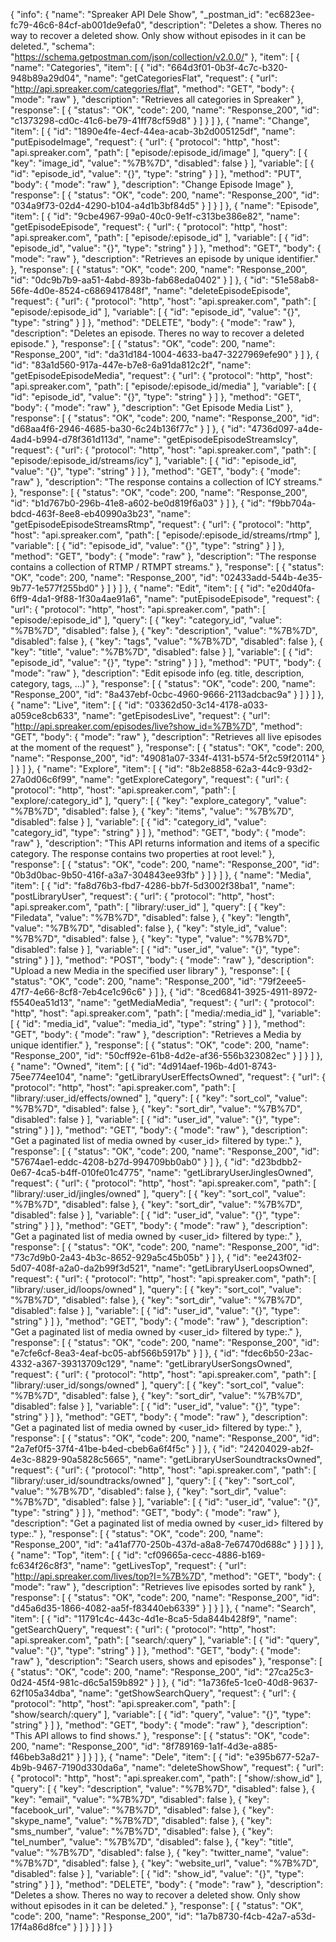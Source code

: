 {
  "info": {
    "name": "Spreaker API Dele Show",
    "_postman_id": "ec6823ee-fc79-46c6-84cf-ab001de9efa0",
    "description": "Deletes a show. Theres no way to recover a deleted show. Only show without episodes in it can be deleted.",
    "schema": "https://schema.getpostman.com/json/collection/v2.0.0/"
  },
  "item": [
    {
      "name": "Categories",
      "item": [
        {
          "id": "664d3f01-0b3f-4c7c-b320-948b89a29d04",
          "name": "getCategoriesFlat",
          "request": {
            "url": "http://api.spreaker.com/categories/flat",
            "method": "GET",
            "body": {
              "mode": "raw"
            },
            "description": "Retrieves all categories in Spreaker"
          },
          "response": [
            {
              "status": "OK",
              "code": 200,
              "name": "Response_200",
              "id": "c1373298-cd0c-41c6-be79-41ff78cf59d8"
            }
          ]
        }
      ]
    },
    {
      "name": "Change",
      "item": [
        {
          "id": "1890e4fe-4ecf-44ea-acab-3b2d005125df",
          "name": "putEpisode<episode>Image",
          "request": {
            "url": {
              "protocol": "http",
              "host": "api.spreaker.com",
              "path": [
                "episode/:episode_id/image"
              ],
              "query": [
                {
                  "key": "image_id",
                  "value": "%7B%7D",
                  "disabled": false
                }
              ],
              "variable": [
                {
                  "id": "episode_id",
                  "value": "{}",
                  "type": "string"
                }
              ]
            },
            "method": "PUT",
            "body": {
              "mode": "raw"
            },
            "description": "Change Episode Image"
          },
          "response": [
            {
              "status": "OK",
              "code": 200,
              "name": "Response_200",
              "id": "034a9f73-02d4-4290-b104-a4d1b3bf84d5"
            }
          ]
        }
      ]
    },
    {
      "name": "Episode",
      "item": [
        {
          "id": "9cbe4967-99a0-40c0-9e1f-c313be386e82",
          "name": "getEpisodeEpisode",
          "request": {
            "url": {
              "protocol": "http",
              "host": "api.spreaker.com",
              "path": [
                "episode/:episode_id"
              ],
              "variable": [
                {
                  "id": "episode_id",
                  "value": "{}",
                  "type": "string"
                }
              ]
            },
            "method": "GET",
            "body": {
              "mode": "raw"
            },
            "description": "Retrieves an episode by unique identifier."
          },
          "response": [
            {
              "status": "OK",
              "code": 200,
              "name": "Response_200",
              "id": "0dc9b7b9-aa51-4abd-893b-fab68eda0402"
            }
          ]
        },
        {
          "id": "51e58ab8-56fe-4d0e-8524-c6869417848f",
          "name": "deleteEpisodeEpisode",
          "request": {
            "url": {
              "protocol": "http",
              "host": "api.spreaker.com",
              "path": [
                "episode/:episode_id"
              ],
              "variable": [
                {
                  "id": "episode_id",
                  "value": "{}",
                  "type": "string"
                }
              ]
            },
            "method": "DELETE",
            "body": {
              "mode": "raw"
            },
            "description": "Deletes an episode. Theres no way to recover a deleted episode."
          },
          "response": [
            {
              "status": "OK",
              "code": 200,
              "name": "Response_200",
              "id": "da31d184-1004-4633-ba47-3227969efe90"
            }
          ]
        },
        {
          "id": "83a1d560-917a-447e-b7e8-6a91da812c2f",
          "name": "getEpisodeEpisodeMedia",
          "request": {
            "url": {
              "protocol": "http",
              "host": "api.spreaker.com",
              "path": [
                "episode/:episode_id/media"
              ],
              "variable": [
                {
                  "id": "episode_id",
                  "value": "{}",
                  "type": "string"
                }
              ]
            },
            "method": "GET",
            "body": {
              "mode": "raw"
            },
            "description": "Get Episode Media List"
          },
          "response": [
            {
              "status": "OK",
              "code": 200,
              "name": "Response_200",
              "id": "d68aa4f6-2946-4685-ba30-6c24b136f77c"
            }
          ]
        },
        {
          "id": "4736d097-a4de-4ad4-b994-d78f361d113d",
          "name": "getEpisodeEpisodeStreamsIcy",
          "request": {
            "url": {
              "protocol": "http",
              "host": "api.spreaker.com",
              "path": [
                "episode/:episode_id/streams/icy"
              ],
              "variable": [
                {
                  "id": "episode_id",
                  "value": "{}",
                  "type": "string"
                }
              ]
            },
            "method": "GET",
            "body": {
              "mode": "raw"
            },
            "description": "The response contains a collection of ICY streams."
          },
          "response": [
            {
              "status": "OK",
              "code": 200,
              "name": "Response_200",
              "id": "b1d767b0-296b-41e8-a602-be0d819f6a03"
            }
          ]
        },
        {
          "id": "f9bb704a-bdcd-463f-8ee8-eb40990a3b23",
          "name": "getEpisodeEpisodeStreamsRtmp",
          "request": {
            "url": {
              "protocol": "http",
              "host": "api.spreaker.com",
              "path": [
                "episode/:episode_id/streams/rtmp"
              ],
              "variable": [
                {
                  "id": "episode_id",
                  "value": "{}",
                  "type": "string"
                }
              ]
            },
            "method": "GET",
            "body": {
              "mode": "raw"
            },
            "description": "The response contains a collection of RTMP / RTMPT streams."
          },
          "response": [
            {
              "status": "OK",
              "code": 200,
              "name": "Response_200",
              "id": "02433add-544b-4e35-9b77-1e577f255bd0"
            }
          ]
        }
      ]
    },
    {
      "name": "Edit",
      "item": [
        {
          "id": "e20d40fa-6ff9-4da1-9f88-1f30a4ae91a6",
          "name": "putEpisodeEpisode",
          "request": {
            "url": {
              "protocol": "http",
              "host": "api.spreaker.com",
              "path": [
                "episode/:episode_id"
              ],
              "query": [
                {
                  "key": "category_id",
                  "value": "%7B%7D",
                  "disabled": false
                },
                {
                  "key": "description",
                  "value": "%7B%7D",
                  "disabled": false
                },
                {
                  "key": "tags",
                  "value": "%7B%7D",
                  "disabled": false
                },
                {
                  "key": "title",
                  "value": "%7B%7D",
                  "disabled": false
                }
              ],
              "variable": [
                {
                  "id": "episode_id",
                  "value": "{}",
                  "type": "string"
                }
              ]
            },
            "method": "PUT",
            "body": {
              "mode": "raw"
            },
            "description": "Edit episode info (eg. title, description, category, tags, ...)"
          },
          "response": [
            {
              "status": "OK",
              "code": 200,
              "name": "Response_200",
              "id": "8a437ebf-0cbc-4960-9666-2113adcbac9a"
            }
          ]
        }
      ]
    },
    {
      "name": "Live",
      "item": [
        {
          "id": "03362d50-3c14-4178-a033-a059ce8cb633",
          "name": "getEpisodesLive",
          "request": {
            "url": "http://api.spreaker.com/episodes/live?show_id=%7B%7D",
            "method": "GET",
            "body": {
              "mode": "raw"
            },
            "description": "Retrieves all live episodes at the moment of the request"
          },
          "response": [
            {
              "status": "OK",
              "code": 200,
              "name": "Response_200",
              "id": "49081a07-334f-4131-b574-5f2c59f20114"
            }
          ]
        }
      ]
    },
    {
      "name": "Explore",
      "item": [
        {
          "id": "8b2e8858-62a3-44c9-93d2-27a0d06c6f99",
          "name": "getExploreCategory",
          "request": {
            "url": {
              "protocol": "http",
              "host": "api.spreaker.com",
              "path": [
                "explore/:category_id"
              ],
              "query": [
                {
                  "key": "explore_category",
                  "value": "%7B%7D",
                  "disabled": false
                },
                {
                  "key": "items",
                  "value": "%7B%7D",
                  "disabled": false
                }
              ],
              "variable": [
                {
                  "id": "category_id",
                  "value": "category_id",
                  "type": "string"
                }
              ]
            },
            "method": "GET",
            "body": {
              "mode": "raw"
            },
            "description": "This API returns information and items of a specific category. The response contains two properties at root level:"
          },
          "response": [
            {
              "status": "OK",
              "code": 200,
              "name": "Response_200",
              "id": "0b3d0bac-9b50-416f-a3a7-304843ee93fb"
            }
          ]
        }
      ]
    },
    {
      "name": "Media",
      "item": [
        {
          "id": "fa8d76b3-fbd7-4286-bb7f-5d3002f38ba1",
          "name": "postLibraryUser",
          "request": {
            "url": {
              "protocol": "http",
              "host": "api.spreaker.com",
              "path": [
                "library/:user_id"
              ],
              "query": [
                {
                  "key": "Filedata",
                  "value": "%7B%7D",
                  "disabled": false
                },
                {
                  "key": "length",
                  "value": "%7B%7D",
                  "disabled": false
                },
                {
                  "key": "style_id",
                  "value": "%7B%7D",
                  "disabled": false
                },
                {
                  "key": "type",
                  "value": "%7B%7D",
                  "disabled": false
                }
              ],
              "variable": [
                {
                  "id": "user_id",
                  "value": "{}",
                  "type": "string"
                }
              ]
            },
            "method": "POST",
            "body": {
              "mode": "raw"
            },
            "description": "Upload a new Media in the specified user library"
          },
          "response": [
            {
              "status": "OK",
              "code": 200,
              "name": "Response_200",
              "id": "79f2eee5-47f7-4e66-8cf8-7eb4ce1c96c6"
            }
          ]
        },
        {
          "id": "8ced6841-3925-4911-8972-f5540ea51d13",
          "name": "getMediaMedia",
          "request": {
            "url": {
              "protocol": "http",
              "host": "api.spreaker.com",
              "path": [
                "media/:media_id"
              ],
              "variable": [
                {
                  "id": "media_id",
                  "value": "media_id",
                  "type": "string"
                }
              ]
            },
            "method": "GET",
            "body": {
              "mode": "raw"
            },
            "description": "Retrieves a Media by unique identifier."
          },
          "response": [
            {
              "status": "OK",
              "code": 200,
              "name": "Response_200",
              "id": "50cff92e-61b8-4d2e-af36-556b323082ec"
            }
          ]
        }
      ]
    },
    {
      "name": "Owned",
      "item": [
        {
          "id": "4d914aef-196b-4d01-8743-75ee774ee104",
          "name": "getLibraryUserEffectsOwned",
          "request": {
            "url": {
              "protocol": "http",
              "host": "api.spreaker.com",
              "path": [
                "library/:user_id/effects/owned"
              ],
              "query": [
                {
                  "key": "sort_col",
                  "value": "%7B%7D",
                  "disabled": false
                },
                {
                  "key": "sort_dir",
                  "value": "%7B%7D",
                  "disabled": false
                }
              ],
              "variable": [
                {
                  "id": "user_id",
                  "value": "{}",
                  "type": "string"
                }
              ]
            },
            "method": "GET",
            "body": {
              "mode": "raw"
            },
            "description": "Get a paginated list of media owned by <user_id> filtered by type:."
          },
          "response": [
            {
              "status": "OK",
              "code": 200,
              "name": "Response_200",
              "id": "57674ae1-eddc-4208-b27d-994709bb0ab0"
            }
          ]
        },
        {
          "id": "d23bdbb2-0e67-4ca5-b4ff-010fe01c4775",
          "name": "getLibraryUserJinglesOwned",
          "request": {
            "url": {
              "protocol": "http",
              "host": "api.spreaker.com",
              "path": [
                "library/:user_id/jingles/owned"
              ],
              "query": [
                {
                  "key": "sort_col",
                  "value": "%7B%7D",
                  "disabled": false
                },
                {
                  "key": "sort_dir",
                  "value": "%7B%7D",
                  "disabled": false
                }
              ],
              "variable": [
                {
                  "id": "user_id",
                  "value": "{}",
                  "type": "string"
                }
              ]
            },
            "method": "GET",
            "body": {
              "mode": "raw"
            },
            "description": "Get a paginated list of media owned by <user_id> filtered by type:."
          },
          "response": [
            {
              "status": "OK",
              "code": 200,
              "name": "Response_200",
              "id": "73c7d9b0-2a43-4b3c-8652-929a5c45b05b"
            }
          ]
        },
        {
          "id": "ee243f02-5d07-408f-a2a0-da2b99f3d521",
          "name": "getLibraryUserLoopsOwned",
          "request": {
            "url": {
              "protocol": "http",
              "host": "api.spreaker.com",
              "path": [
                "library/:user_id/loops/owned"
              ],
              "query": [
                {
                  "key": "sort_col",
                  "value": "%7B%7D",
                  "disabled": false
                },
                {
                  "key": "sort_dir",
                  "value": "%7B%7D",
                  "disabled": false
                }
              ],
              "variable": [
                {
                  "id": "user_id",
                  "value": "{}",
                  "type": "string"
                }
              ]
            },
            "method": "GET",
            "body": {
              "mode": "raw"
            },
            "description": "Get a paginated list of media owned by <user_id> filtered by type:."
          },
          "response": [
            {
              "status": "OK",
              "code": 200,
              "name": "Response_200",
              "id": "e7cfe6cf-8ea3-4eaf-bc05-abf566b5917b"
            }
          ]
        },
        {
          "id": "fdec6b50-23ac-4332-a367-39313709c129",
          "name": "getLibraryUserSongsOwned",
          "request": {
            "url": {
              "protocol": "http",
              "host": "api.spreaker.com",
              "path": [
                "library/:user_id/songs/owned"
              ],
              "query": [
                {
                  "key": "sort_col",
                  "value": "%7B%7D",
                  "disabled": false
                },
                {
                  "key": "sort_dir",
                  "value": "%7B%7D",
                  "disabled": false
                }
              ],
              "variable": [
                {
                  "id": "user_id",
                  "value": "{}",
                  "type": "string"
                }
              ]
            },
            "method": "GET",
            "body": {
              "mode": "raw"
            },
            "description": "Get a paginated list of media owned by <user_id> filtered by type:."
          },
          "response": [
            {
              "status": "OK",
              "code": 200,
              "name": "Response_200",
              "id": "2a7ef0f5-37f4-41be-b4ed-cbeb6a6f4f5c"
            }
          ]
        },
        {
          "id": "24204029-ab2f-4e3c-8829-90a5828c5665",
          "name": "getLibraryUserSoundtracksOwned",
          "request": {
            "url": {
              "protocol": "http",
              "host": "api.spreaker.com",
              "path": [
                "library/:user_id/soundtracks/owned"
              ],
              "query": [
                {
                  "key": "sort_col",
                  "value": "%7B%7D",
                  "disabled": false
                },
                {
                  "key": "sort_dir",
                  "value": "%7B%7D",
                  "disabled": false
                }
              ],
              "variable": [
                {
                  "id": "user_id",
                  "value": "{}",
                  "type": "string"
                }
              ]
            },
            "method": "GET",
            "body": {
              "mode": "raw"
            },
            "description": "Get a paginated list of media owned by <user_id> filtered by type:."
          },
          "response": [
            {
              "status": "OK",
              "code": 200,
              "name": "Response_200",
              "id": "a41af770-250b-437d-a8a8-7e67470d688c"
            }
          ]
        }
      ]
    },
    {
      "name": "Top",
      "item": [
        {
          "id": "cf09665a-cecc-4886-b169-fc634f26c8f3",
          "name": "getLivesTop",
          "request": {
            "url": "http://api.spreaker.com/lives/top?I=%7B%7D",
            "method": "GET",
            "body": {
              "mode": "raw"
            },
            "description": "Retrieves live episodes sorted by rank"
          },
          "response": [
            {
              "status": "OK",
              "code": 200,
              "name": "Response_200",
              "id": "d45a6d35-1866-4082-aa5f-f83440eb6339"
            }
          ]
        }
      ]
    },
    {
      "name": "Search",
      "item": [
        {
          "id": "11791c4c-443c-4d1e-8ca5-5da844b428f9",
          "name": "getSearchQuery",
          "request": {
            "url": {
              "protocol": "http",
              "host": "api.spreaker.com",
              "path": [
                "search/:query"
              ],
              "variable": [
                {
                  "id": "query",
                  "value": "{}",
                  "type": "string"
                }
              ]
            },
            "method": "GET",
            "body": {
              "mode": "raw"
            },
            "description": "Search users, shows and episodes"
          },
          "response": [
            {
              "status": "OK",
              "code": 200,
              "name": "Response_200",
              "id": "27ca25c3-0d24-45f4-981c-d6c5a159b892"
            }
          ]
        },
        {
          "id": "1a736fe5-1ce0-40d8-9637-62f105a34dba",
          "name": "getShowSearchQuery",
          "request": {
            "url": {
              "protocol": "http",
              "host": "api.spreaker.com",
              "path": [
                "show/search/:query"
              ],
              "variable": [
                {
                  "id": "query",
                  "value": "{}",
                  "type": "string"
                }
              ]
            },
            "method": "GET",
            "body": {
              "mode": "raw"
            },
            "description": "This API allows to find shows."
          },
          "response": [
            {
              "status": "OK",
              "code": 200,
              "name": "Response_200",
              "id": "8f789169-1a1f-4d3e-a885-f46beb3a8d21"
            }
          ]
        }
      ]
    },
    {
      "name": "Dele",
      "item": [
        {
          "id": "e395b677-52a7-4b9b-9467-7190d330da6a",
          "name": "deleteShowShow",
          "request": {
            "url": {
              "protocol": "http",
              "host": "api.spreaker.com",
              "path": [
                "show/:show_id"
              ],
              "query": [
                {
                  "key": "description",
                  "value": "%7B%7D",
                  "disabled": false
                },
                {
                  "key": "email",
                  "value": "%7B%7D",
                  "disabled": false
                },
                {
                  "key": "facebook_url",
                  "value": "%7B%7D",
                  "disabled": false
                },
                {
                  "key": "skype_name",
                  "value": "%7B%7D",
                  "disabled": false
                },
                {
                  "key": "sms_number",
                  "value": "%7B%7D",
                  "disabled": false
                },
                {
                  "key": "tel_number",
                  "value": "%7B%7D",
                  "disabled": false
                },
                {
                  "key": "title",
                  "value": "%7B%7D",
                  "disabled": false
                },
                {
                  "key": "twitter_name",
                  "value": "%7B%7D",
                  "disabled": false
                },
                {
                  "key": "website_url",
                  "value": "%7B%7D",
                  "disabled": false
                }
              ],
              "variable": [
                {
                  "id": "show_id",
                  "value": "{}",
                  "type": "string"
                }
              ]
            },
            "method": "DELETE",
            "body": {
              "mode": "raw"
            },
            "description": "Deletes a show. Theres no way to recover a deleted show. Only show without episodes in it can be deleted."
          },
          "response": [
            {
              "status": "OK",
              "code": 200,
              "name": "Response_200",
              "id": "1a7b8730-f4cb-42a7-a53d-17f4a86d8fce"
            }
          ]
        }
      ]
    }
  ]
}